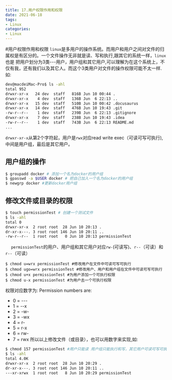 ```yaml
---
title: 17.用户权限作用和权限
date: 2021-06-18
tags:
- Linux
categories:
- Linux
---
```

#用户权限作用和权限
`linux`是多用户的操作系统。而用户和用户之间对文件的归属权是有区分的。一个文件操作无非就是读、写和执行,跟其它的系统一样，`linux`也是
把用户划分为3类---用户，用户组和其它用户,可以理解为在这个系统上，不仅有我，还有我们以及其它人。而这个3类用户对文件的操作权限可能不太一样.
如:
``` bash 
dev@macdeiMac-Pro$ ls -ahl
total 952
drwxr-xr-x   24 dev  staff   816B Jun 10 00:44 .
drwxr-xr-x    4 dev  staff   136B Jun  6 22:13 ..
drwxr-xr-x   15 dev  staff   510B Jun 10 00:42 .docusaurus
drwxr-xr-x   14 dev  staff   476B Jun 10 19:43 .git
-rw-r--r--    1 dev  staff   239B Jun  6 22:13 .gitignore
drwxr-xr-x    7 dev  staff   238B Jun 10 19:43 .idea
-rw-r--r--    1 dev  staff   743B Jun  6 22:13 README.md
...

```
<!-- more -->

`drwxr-xr-x`从第2个字符起，用户是`rwx`对应read write exec（可读可写可执行), 中间是用户组，最后是其它用户。
## 用户组的操作
``` bash
$ groupadd docker # 添加一个名为docker的用户组
$ gpasswd -a $USER docker # 把自己加入一个名为docker的用户组
$ newgrp docker #更新docker用户组
```
## 修改文件或目录的权限
``` bash
$ touch permissionTest # 创建一个测试文件 
$ ls -ahl
total 0
drwxr-xr-x  2 root root  28 Jun 10 20:13 .
dr-xr-x---. 3 root root 146 Jun 10 20:11 ..
-rw-r--r--  1 root root   0 Jun 10 20:13 permissionTest
```
&emsp; `permissionTest`的用户、用户组和其它用户对应`rw-`(可读写)、`r--`（可读）和`r--`（可读）
``` 
$ chmod u=wrx permissionTest #修改用户在文件中可读可写可执行
$ chmod ugo=wrx permissionTest #修改用户、用户和用户组在文件中可读可写可执行
$ chmod u+x permissionTest #为用户添加一个可执行权限
$ chmod u-x permissionTest #为用户去一个可执行权限
```
权限对应数字为:
Permission numbers are:
* 0 = ---
* 1 = --x
* 2 = -w-
* 3 = -wx
* 4 = r-
* 5 = r-x
* 6 = rw-
* 7 = rwx
  所以以上修改文件（或目录），也可以用数字来实现,如:
 ``` bash  
$ chmod 157 permissionTest #用户只能读 用户组只能执行和写，其它用户可读可写可执行
$ ls -ahl
total 4.0K
drwxr-xr-x  2 root root  28 Jun 10 20:29 .
dr-xr-x---. 3 root root 146 Jun 10 20:11 ..
---xr-xrwx  1 root root   8 Jun 10 20:29 permissionTest
 ```

